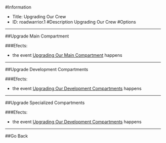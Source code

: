 #Information
 - Title: Upgrading Our Crew
 - ID: roadwarrior.1
#Description
Upgrading Our Crew
#Options

___
##Upgrade Main Compartment

###Efects:<ul><li>the event [Upgrading Our Main Compartment](../events/upgrading_our_main_compartment.md) happens</li></ul>

___
##Upgrade Development Compartments

###Efects:<ul><li>the event [Upgrading Our Development Compartments](../events/upgrading_our_development_compartments.md) happens</li></ul>

___
##Upgrade Specialized Compartments

###Efects:<ul><li>the event [Upgrading Our Development Compartments](../events/upgrading_our_development_compartments.md) happens</li></ul>

___
##Go Back
